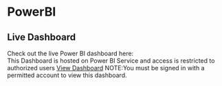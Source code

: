 # PowerBI
## Live Dashboard
Check out the live Power BI dashboard here:  
This Dashboard is hosted on Power BI Service and access is restricted to authorized users
[View Dashboard](https://app.powerbi.com/links/3DGXPt7Prb?ctid=6cc3b0a4-82e8-4e45-ba00-2e9dd8df8ef6&pbi_source=linkShare)
NOTE:You must be signed in with a permitted account to view this dashboard.
